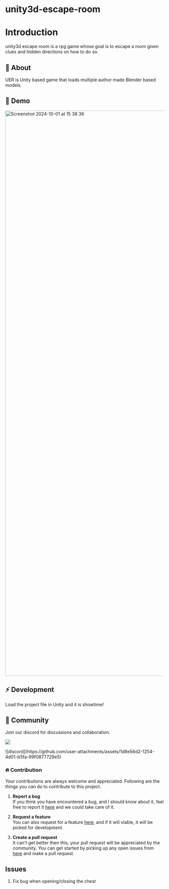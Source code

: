 # unity3d-escape-room

# Introduction

unity3d escape room is a rpg game whose goal is to escape a room given clues and hidden directions on how to do so.

##  :beginner: About

UER is Unity based game that loads multiple author made Blender based models.


## :rocket: Demo
<img width="1792" alt="Screenshot 2024-10-01 at 15 38 36" src="https://github.com/user-attachments/assets/cca9dd5e-f74d-49ad-a551-683f4823608e">

## :zap: Development
Load the project file in Unity and it is showtime!

## :cherry_blossom: Community

Join our discord for discussions and collaboration.

<a target="_blank" href="https://discord.gg/Vkv3ne4zVK"><?xml version="1.0" encoding="UTF-8"?>
<img src="https://github.com/user-attachments/assets/1d8e56d2-1254-4d01-b5fa-99f0877729e5" />

</a>
![discord](https://github.com/user-attachments/assets/1d8e56d2-1254-4d01-b5fa-99f0877729e5)


 ###  :fire: Contribution

 Your contributions are always welcome and appreciated. Following are the things you can do to contribute to this project.

 1. **Report a bug** <br>
 If you think you have encountered a bug, and I should know about it, feel free to report it [here](https://github.com/FMI-OpenSource-Lab/unity3d-escape-room/issues) and we could take care of it.

 2. **Request a feature** <br>
 You can also request for a feature [here](https://github.com/FMI-OpenSource-Lab/unity3d-escape-room/issues), and if it will viable, it will be picked for development.  

 3. **Create a pull request** <br>
 It can't get better then this, your pull request will be appreciated by the community. You can get started by picking up any open issues from [here]() and make a pull request.


## Issues
1. Fix bug when opening/closing the chest
